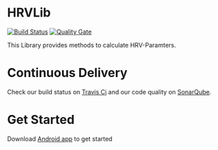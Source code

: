 # HRVLib
[![Build Status](https://travis-ci.org/HRVBand/hrv-lib.svg?branch=master)](https://travis-ci.org/HRVBand/hrv-lib)
[![Quality Gate](https://sonarqube.com/api/badges/gate?key=HRVLib)](https://sonarqube.com/dashboard?id=HRVLib)

This Library provides methods to calculate HRV-Paramters.

# Continuous Delivery
Check our build status on [Travis Ci](https://travis-ci.org/HRVBand/hrv-lib) and our code quality on [SonarQube](https://sonarqube.com/dashboard?id=HRVLib).

# Get Started
Download [Android app](https://play.google.com/store/apps/details?id=hrv.band.aurora) to get started
